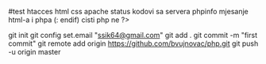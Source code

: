 #test
htacces
html
css
apache
status kodovi sa servera
phpinfo
mjesanje html-a i phpa (: endif)
cisti php ne ?>

git init
git config set.email "ssik64@gmail.com"
git add .
git commit -m "first commit"
git remote add origin https://github.com/bvujnovac/php.git
git push -u origin master
